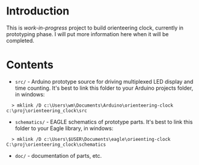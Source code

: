 # Introduction
This is *work-in-progress* project to build orienteering clock, currently in prototyping phase. I will put more information here when it will be completed.

# Contents
 * `src/` - Arduino prototype source for driving multiplexed LED display and time counting. It's best to link this folder to your Arduino projects folder, in windows:
  
  ```
    > mklink /D c:\Users\wm\Documents\Arduino\orienteering-clock c:\proj\orienteering_clock\src
  ```
 
 * `schematics/` - EAGLE schematics of prototype parts. It's best to link this folder to your Eagle library, in windows:

  ```
    > mklink /D c:\Users\$USER\Documents\eagle\orieenting-clock C:\proj\orienteering_clock\schematics
  ```

 * `doc/` - documentation of parts, etc.

